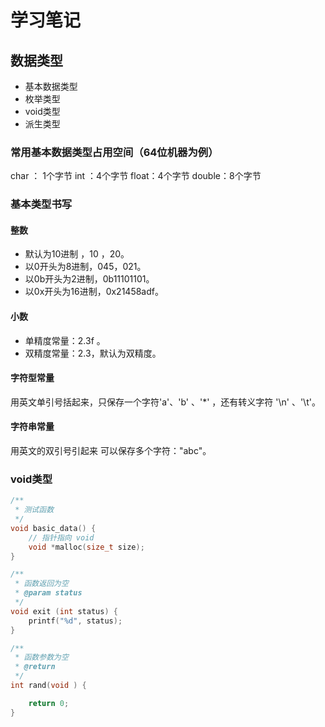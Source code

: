 # 学习笔记

## 数据类型
- 基本数据类型
- 枚举类型
- void类型
- 派生类型

### 常用基本数据类型占用空间（64位机器为例）
char ： 1个字节
int ：4个字节
float：4个字节
double：8个字节

### 基本类型书写
#### 整数
- 默认为10进制 ，10 ，20。
- 以0开头为8进制，045，021。
- 以0b开头为2进制，0b11101101。
- 以0x开头为16进制，0x21458adf。

#### 小数
- 单精度常量：2.3f 。
- 双精度常量：2.3，默认为双精度。

#### 字符型常量
用英文单引号括起来，只保存一个字符'a'、'b' 、'*' ，还有转义字符 '\n' 、'\t'。

#### 字符串常量
用英文的双引号引起来 可以保存多个字符："abc"。

### void类型

```c
/**
 * 测试函数
 */
void basic_data() {
    // 指针指向 void
    void *malloc(size_t size);
}

/**
 * 函数返回为空
 * @param status
 */
void exit (int status) {
    printf("%d", status);
}

/**
 * 函数参数为空
 * @return
 */
int rand(void ) {

    return 0;
}
```